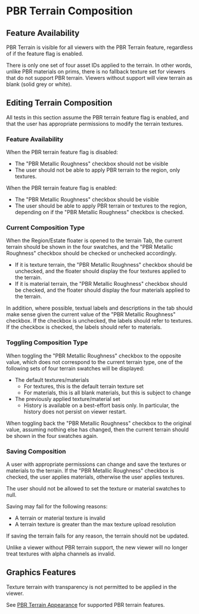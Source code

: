 # PBR Terrain Composition

## Feature Availability

PBR Terrain is visible for all viewers with the PBR Terrain feature, regardless of if the feature flag is enabled.

There is only one set of four asset IDs applied to the terrain. In other words, unlike PBR materials on prims, there is no fallback texture set for viewers that do not support PBR terrain. Viewers without support will view terrain as blank (solid grey or white).

## Editing Terrain Composition

All tests in this section assume the PBR terrain feature flag is enabled, and that the user has appropriate permissions to modify the terrain textures.

### Feature Availability

When the PBR terrain feature flag is disabled:

- The "PBR Metallic Roughness" checkbox should not be visible
- The user should not be able to apply PBR terrain to the region, only textures.

When the PBR terrain feature flag is enabled:

- The "PBR Metallic Roughness" checkbox should be visible
- The user should be able to apply PBR terrain or textures to the region, depending on if the "PBR Metallic Roughness" checkbox is checked.

### Current Composition Type

When the Region/Estate floater is opened to the terrain Tab, the current terrain should be shown in the four swatches, and the "PBR Metallic Roughness" checkbox should be checked or unchecked accordingly.

- If it is texture terrain, the "PBR Metallic Roughness" checkbox should be unchecked, and the floater should display the four textures applied to the terrain.
- If it is material terrain, the "PBR Metallic Roughness" checkbox should be checked, and the floater should display the four materials applied to the terrain.

In addition, where possible, textual labels and descriptions in the tab should make sense given the current value of the "PBR Metallic Roughness" checkbox. If the checkbox is unchecked, the labels should refer to textures. If the checkbox is checked, the labels should refer to materials.

### Toggling Composition Type

When toggling the "PBR Metallic Roughness" checkbox to the opposite value, which does not correspond to the current terrain type, one of the following sets of four terrain swatches will be displayed:

- The default textures/materials
    - For textures, this is the default terrain texture set
    - For materials, this is all blank materials, but this is subject to change
- The previously applied texture/material set
    - History is available on a best-effort basis only. In particular, the history does not persist on viewer restart.

When toggling back the "PBR Metallic Roughness" checkbox to the original value, assuming nothing else has changed, then the current terrain should be shown in the four swatches again.

### Saving Composition

A user with appropriate permissions can change and save the textures or materials to the terrain. If the "PBR Metallic Roughness" checkbox is checked, the user applies materials, otherwise the user applies textures.

The user should not be allowed to set the texture or material swatches to null.

Saving may fail for the following reasons:

- A terrain or material texture is invalid
- A terrain texture is greater than the max texture upload resolution

If saving the terrain fails for any reason, the terrain should not be updated.

Unlike a viewer without PBR terrain support, the new viewer will no longer treat textures with alpha channels as invalid.

## Graphics Features

Texture terrain with transparency is not permitted to be applied in the viewer.

See [PBR Terrain Appearance](./pbr_terrain_appearance.md) for supported PBR terrain features.
